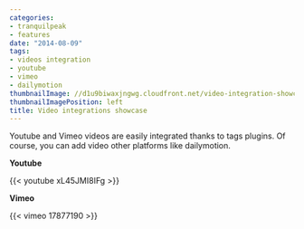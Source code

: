 ```yaml
---
categories:
- tranquilpeak
- features
date: "2014-08-09"
tags:
- videos integration
- youtube
- vimeo
- dailymotion
thumbnailImage: //d1u9biwaxjngwg.cloudfront.net/video-integration-showcase/peak-140.jpg
thumbnailImagePosition: left
title: Video integrations showcase
---
```


Youtube and Vimeo videos are easily integrated thanks to tags plugins. Of course, you can add video other platforms like dailymotion.
<!--more-->

**Youtube**

{{< youtube xL45JMI8IFg >}}

**Vimeo**

{{< vimeo 17877190 >}}
